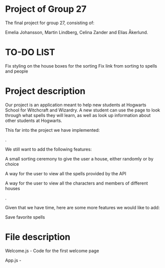 # Project of Group 27

The final project for group 27, consisting of:

Emelia Johansson, Martin Lindberg, Celina Zander and Elias Åkerlund.

# TO-DO LIST

Fix styling on the house boxes for the sorting
Fix link from sorting to spells and people

# Project description

Our project is an application meant to help new students at Hogwarts School for Witchcraft and Wizardry. A new student can use the page to look through what spells they will learn, as well as look up information about other students at Hogwarts.

This far into the project we have implemented:

.

We still want to add the following features:

A small sorting ceremony to give the user a house, either randomly or by choice

A way for the user to view all the spells provided by the API

A way for the user to view all the characters and members of different houses
  
.

Given that we have time, here are some more features we would like to add:

Save favorite spells
   
  
# File description

Welcome.js - Code for the first welcome page

App.js - 
